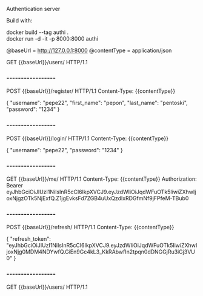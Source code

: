 Authentication server


Build with:

docker build --tag authi .   
docker run -d -it -p 8000:8000 authi

@baseUrl = http://127.0.0.1:8000
@contentType = application/json


GET {{baseUrl}}/users/ HTTP/1.1

### ----------------- ###

POST {{baseUrl}}/register/ HTTP/1.1
Content-Type: {{contentType}}

{
    "username": "pepe22",
    "first_name": "pepon",
    "last_name": "pentoski",
    "password": "1234"
}

### ----------------- ###

POST {{baseUrl}}/login/ HTTP/1.1
Content-Type: {{contentType}}

{
    "username": "pepe22",
    "password": "1234"
}

### ----------------- ###

GET {{baseUrl}}/me/ HTTP/1.1
Content-Type: {{contentType}}
Authorization: Bearer eyJhbGciOiJIUzI1NiIsInR5cCI6IkpXVCJ9.eyJzdWIiOiJqdWFuOTk5IiwiZXhwIjoxNjgzOTk5NjExfQ.Z1jgEvksFd7ZGB4uUxQzdIxRDGfmNf9jFPfeM-TBub0

### ----------------- ###

POST {{baseUrl}}/refresh/ HTTP/1.1
Content-Type: {{contentType}}

{
    "refresh_token": "eyJhbGciOiJIUzI1NiIsInR5cCI6IkpXVCJ9.eyJzdWIiOiJqdWFuOTk5IiwiZXhwIjoxNjg0MDM4NDYwfQ.GiEn9Gc4kL3_KkRAbwfIn2tpqn0dDNGGjRu3iGj3VU0"
}

### ----------------- ###

GET {{baseUrl}}/users/ HTTP/1.1



